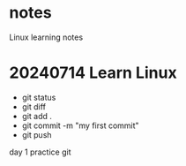 # notes
Linux learning notes








# 20240714  Learn Linux

* git status
* git diff
* git add .
* git commit -m "my first commit"
* git push



day 1 practice git